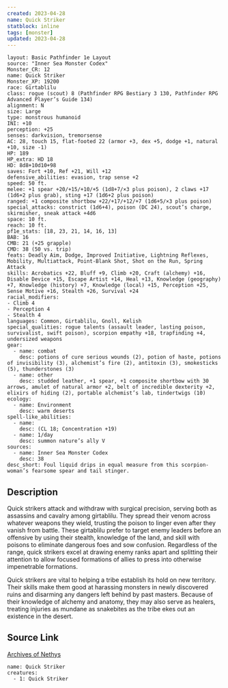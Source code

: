 ```yaml
---
created: 2023-04-28
name: Quick Striker
statblock: inline
tags: [monster]
updated: 2023-04-28
---
```

```statblock
layout: Basic Pathfinder 1e Layout
source: "Inner Sea Monster Codex"
Monster_CR: 12
name: Quick Striker
Monster_XP: 19200
race: Girtablilu
class: rogue (scout) 8 (Pathfinder RPG Bestiary 3 130, Pathfinder RPG Advanced Player’s Guide 134)
alignment: N
size: Large
type: monstrous humanoid
INI: +10
perception: +25
senses: darkvision, tremorsense
AC: 28, touch 15, flat-footed 22 (armor +3, dex +5, dodge +1, natural +10, size -1)
HP: 189
HP_extra: HD 18
HD: 8d8+10d10+98
saves: Fort +10, Ref +21, Will +12
defensive_abilities: evasion, trap sense +2
speed: 50 ft.
melee: +1 spear +20/+15/+10/+5 (1d8+7/×3 plus poison), 2 claws +17 (1d6+2 plus grab), sting +17 (1d6+2 plus poison)
ranged: +1 composite shortbow +22/+17/+12/+7 (1d6+5/×3 plus poison)
special_attacks: constrict (1d6+4), poison (DC 24), scout’s charge, skirmisher, sneak attack +4d6
space: 10 ft.
reach: 10 ft.
pf1e_stats: [18, 23, 21, 14, 16, 13]
BAB: 16
CMB: 21 (+25 grapple)
CMD: 38 (50 vs. trip)
feats: Deadly Aim, Dodge, Improved Initiative, Lightning Reflexes, Mobility, Multiattack, Point-Blank Shot, Shot on the Run, Spring Attack
skills: Acrobatics +22, Bluff +9, Climb +20, Craft (alchemy) +16, Disable Device +15, Escape Artist +14, Heal +13, Knowledge (geography) +7, Knowledge (history) +7, Knowledge (local) +15, Perception +25, Sense Motive +16, Stealth +26, Survival +24
racial_modifiers:
- Climb 4
- Perception 4
- Stealth 4
languages: Common, Girtablilu, Gnoll, Kelish
special_qualities: rogue talents (assault leader, lasting poison, survivalist, swift poison), scorpion empathy +18, trapfinding +4, undersized weapons
gear:
  - name: combat
    desc: potions of cure serious wounds (2), potion of haste, potions of invisibility (3), alchemist’s fire (2), antitoxin (3), smokesticks (5), thunderstones (3)
  - name: other
    desc: studded leather, +1 spear, +1 composite shortbow with 30 arrows, amulet of natural armor +2, belt of incredible dexterity +2, elixirs of hiding (2), portable alchemist’s lab, tindertwigs (10)
ecology:
  - name: Environment
    desc: warm deserts
spell-like_abilities:
  - name:
    desc: (CL 18; Concentration +19)
  - name: 1/day
    desc: summon nature’s ally V
sources:
  - name: Inner Sea Monster Codex
    desc: 38
desc_short: Foul liquid drips in equal measure from this scorpion-woman’s fearsome spear and tail stinger.
```
## Description
Quick strikers attack and withdraw with surgical precision, serving both as assassins and cavalry among girtablilu. They spread their venom across whatever weapons they wield, trusting the poison to linger even after they vanish from battle. These girtablilu prefer to target enemy leaders before an offensive by using their stealth, knowledge of the land, and skill with poisons to eliminate dangerous foes and sow confusion. Regardless of the range, quick strikers excel at drawing enemy ranks apart and splitting their attention to allow focused formations of allies to press into otherwise impenetrable formations.

Quick strikers are vital to helping a tribe establish its hold on new territory. Their skills make them good at harassing monsters in newly discovered ruins and disarming any dangers left behind by past masters. Because of their knowledge of alchemy and anatomy, they may also serve as healers, treating injuries as mundane as snakebites as the tribe ekes out an existence in the desert.
## Source Link
[Archives of Nethys](https://aonprd.com/MonsterDisplay.aspx?ItemName=Quick%20Striker)
```encounter-table
name: Quick Striker
creatures:
  - 1: Quick Striker
```
